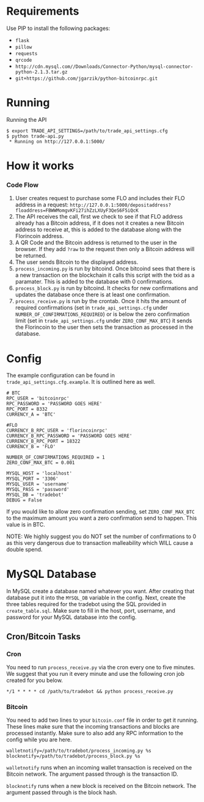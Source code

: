 # Requirements

Use PIP to install the following packages:

- `flask`
- `pillow`
- `requests`
- `qrcode`
- `http://cdn.mysql.com//Downloads/Connector-Python/mysql-connector-python-2.1.3.tar.gz`
- `git+https://github.com/jgarzik/python-bitcoinrpc.git`

# Running

Running the API

```
$ export TRADE_API_SETTINGS=/path/to/trade_api_settings.cfg  
$ python trade-api.py
 * Running on http://127.0.0.1:5000/
```

# How it works

### Code Flow
1. User creates request to purchase some FLO and includes their FLO address in a request: `http://127.0.0.1:5000/depositaddress?floaddress=FBWWMomgvKFi27ihZzLXUyF3QeS6F5iQcK`
2. The API receives the call, first we check to see if that FLO address already has a Bitcoin address, if it does not it creates a new Bitcoin address to receive at, this is added to the database along with the Florincoin address.
3. A QR Code and the Bitcoin address is returned to the user in the browser. If they add `?raw` to the request then only a Bitcoin address will be returned.
4. The user sends Bitcoin to the displayed address.
5. `process_incoming.py` is run by bitcoind. Once bitcoind sees that there is a new transaction on the blockchain it calls this script with the txid as a paramater. This is added to the database with 0 confirmations.
6. `process_block.py` is run by bitcoind. It checks for new confirmations and updates the database once there is at least one confirmation.
7. `process_receive.py` is run by the crontab. Once it hits the amount of required confirmations (set in `trade_api_settings.cfg` under `NUMBER_OF_CONFIRMATIONS_REQUIRED`) or is below the zero confirmation limit (set in `trade_api_settings.cfg` under `ZERO_CONF_MAX_BTC`) it sends the Florincoin to the user then sets the transaction as processed in the database.

# Config

The example configuration can be found in `trade_api_settings.cfg.example`. It is outlined here as well.

```
# BTC
RPC_USER = 'bitcoinrpc'
RPC_PASSWORD = 'PASSWORD GOES HERE'
RPC_PORT = 8332
CURRENCY_A = 'BTC'

#FLO
CURRENCY_B_RPC_USER = 'florincoinrpc'
CURRENCY_B_RPC_PASSWORD = 'PASSWORD GOES HERE'
CURRENCY_B_RPC_PORT = 18322
CURRENCY_B = 'FLO'

NUMBER_OF_CONFIRMATIONS_REQUIRED = 1
ZERO_CONF_MAX_BTC = 0.001

MYSQL_HOST = 'localhost'
MYSQL_PORT = '3306'
MYSQL_USER = 'username'
MYSQL_PASS = 'password'
MYSQL_DB = 'tradebot'
DEBUG = False
```

If you would like to allow zero confirmation sending, set `ZERO_CONF_MAX_BTC` to the maximum amount you want a zero confirmation send to happen. This value is in BTC.

NOTE: We highly suggest you do NOT set the number of confirmations to 0 as this very dangerous due to transaction malleability which WILL cause a double spend.

# MySQL Database
In MySQL create a database named whatever you want. After creating that database put it into the `MYSQL_DB` variable in the config. Next, create the three tables required for the tradebot using the SQL provided in `create_table.sql`. Make sure to fill in the host, port, username, and password for your MySQL database into the config.

## Cron/Bitcoin Tasks
### Cron
You need to run `process_receive.py` via the cron every one to five minutes. We suggest that you run it every minute and use the following cron job created for you below.

```
*/1 * * * * cd /path/to/tradebot && python process_receive.py
```

### Bitcoin
You need to add two lines to your `bitcoin.conf` file in order to get it running. These lines make sure that the incoming transactions and blocks are processed instantly. Make sure to also add any RPC information to the config while you are here.

```
walletnotify=/path/to/tradebot/process_incoming.py %s
blocknotify=/path/to/tradebot/process_block.py %s
```

`walletnotify` runs when an incoming wallet transaction is received on the Bitcoin network.  The argument passed through is the transaction ID.

`blocknotify` runs when a new block is received on the Bitcoin network.  The argument passed through is the block hash.